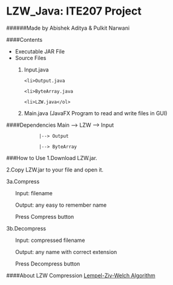 # LZW_Java: ITE207 Project
######Made by Abishek Aditya & Pulkit Narwani

####Contents
<ul><li>Executable JAR File</li>
<li>Source Files</li>
	<ol><li>Input.java
	
	<li>Output.java
	
	<li>ByteArray.java
	
	<li>LZW.java</ol>
	
<li>Main.java (JavaFX Program to read and write files in GUI)</li></ul>


####Dependencies
	Main --> LZW --> Input
	
		       	|--> Output
	
				|--> ByteArray

###How to Use
1.Download LZW.jar.


2.Copy LZW.jar to your file and open it.


3a.Compress
	<ul>Input: filename</ul>
	<ul>Output: any easy to remember name</ul>
	<ul>Press Compress button</ul>
	
	
3b.Decompress
	<ul>Input: compressed filename</ul>
	<ul>Output: any name with correct extension</ul>
	<ul>Press Decompress button</ul>

####About LZW Compression
[Lempel-Ziv-Welch Algorithm](https://en.wikipedia.org/wiki/Lempel%E2%80%93Ziv%E2%80%93Welch) 